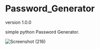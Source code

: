 # Password_Generator
version 1.0.0

simple python Password Generator.

![Screenshot (216)](https://github.com/AkshilManiya/Password_Generator/assets/111780794/ca8c8160-e6ca-44b2-94b2-bc9d7f54215d)
